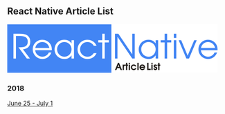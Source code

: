 ## React Native Article List

![](./resources/images/logo.png)

### 2018

[June 25 - July 1](./ArticleList/june24-july1.md)